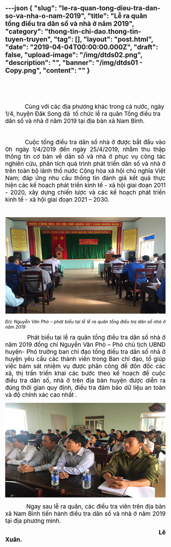 ---json
{
    "slug": "le-ra-quan-tong-dieu-tra-dan-so-va-nha-o-nam-2019",
    "title": "Lễ ra quân tổng điều tra dân số và nhà ở năm 2019",
    "category": "thong-tin-chi-dao.thong-tin-tuyen-truyen",
    "tag": [],
    "layout": "post.html",
    "date": "2019-04-04T00:00:00.000Z",
    "draft": false,
    "upload-image": "/img/dtds02.png",
    "description": "",
    "banner": "/img/dtds01 - Copy.png",
    "__content__": ""
}
---
<h1 style="margin-left:36.0pt; margin-right:-9.0pt">&nbsp;</h1>

<p style="margin-right:-9.0pt"><span style="font-size:14.0pt"><span style="background-color:white"><span style="color:black">&nbsp; &nbsp; &nbsp; &nbsp; &nbsp; &nbsp;&nbsp;C&ugrave;ng với c&aacute;c địa phương kh&aacute;c trong cả nước, ng&agrave;y 1/4, huyện Đăk Song đ&atilde; &nbsp;tổ chức lễ ra qu&acirc;n Tổng điều tra d&acirc;n số v&agrave; nh&agrave; ở năm 2019 tại địa b&agrave;n x&atilde; Nam B&igrave;nh.</span></span></span></p>

<p style="margin-right:-9.0pt">&nbsp;</p>

<p style="margin-right:-9.0pt; text-align:justify"><span style="font-size:14.0pt"><span style="color:black">&nbsp; &nbsp; &nbsp; &nbsp; &nbsp;&nbsp;Cuộc tổng điều tra d&acirc;n số nh&agrave; ở được bắt đầu v&agrave;o 0h ng&agrave;y 1/4/2019 đến ng&agrave;y 25/4/2019,</span></span><span style="font-size:14.0pt"><span style="color:black"> nhằm thu thập th&ocirc;ng tin cơ bản về d&acirc;n số v&agrave; nh&agrave; ở phục vụ c&ocirc;ng t&aacute;c nghi&ecirc;n cứu, ph&acirc;n t&iacute;ch qu&aacute; tr&igrave;nh ph&aacute;t triển d&acirc;n số v&agrave; nh&agrave; ở tr&ecirc;n to&agrave;n bộ l&atilde;nh thổ nước Cộng h&ograve;a x&atilde; hội chủ nghĩa Việt Nam; đ&aacute;p ứng nhu cầu th&ocirc;ng tin đ&aacute;nh gi&aacute; kết quả thực hiện c&aacute;c kế hoạch ph&aacute;t triển kinh tế - x&atilde; hội giai đoạn 2011 - 2020, x&acirc;y dựng chiến lược v&agrave; c&aacute;c kế hoạch ph&aacute;t triển kinh tế - x&atilde; hội giai đoạn 2021 &ndash; 2030.</span></span></p>

<p style="margin-right:-9.0pt; text-align:justify">&nbsp;</p>

<p style="margin-right:-9.0pt; text-align:justify"><img alt="" src="/img/dtds01.png" /></p>

<p style="margin-right:-9.0pt; text-align:justify"><em><span style="background-color:white"><span style="color:black">Đ/c Nguyễn Văn Ph&ograve; &ndash; ph&aacute;t biểu tại lễ lễ ra qu&acirc;n tổng điều tra d&acirc;n số nh&agrave; ở năm 2019</span></span></em></p>

<p style="margin-right:-9.0pt; text-align:justify"><span style="font-size:14.0pt"><span style="background-color:white"><span style="color:black">&nbsp; &nbsp; &nbsp; &nbsp; &nbsp; &nbsp; Ph&aacute;t biểu tại lễ ra qu&acirc;n tổng điều tra d&acirc;n số nh&agrave; ở năm 2019 đồng ch&iacute; Nguyễn Văn Ph&ograve; &ndash; Ph&oacute; chủ tịch UBND huyện- Ph&oacute; trưởng ban chỉ đạo tổng điều tra d&acirc;n số nh&agrave; ở huyện </span></span></span><span style="font-size:14.0pt"><span style="color:black">y&ecirc;u cầu c&aacute;c th&agrave;nh vi&ecirc;n trong Ban chỉ đạo, tổ gi&uacute;p việc b&aacute;m s&aacute;t nhiệm vụ được ph&acirc;n c&ocirc;ng để đ&ocirc;n đốc c&aacute;c x&atilde;, thị trấn triển khai c&aacute;c bước theo kế hoạch để cuộc điều tra d&acirc;n số, nh&agrave; ở tr&ecirc;n địa b&agrave;n huyện được diễn ra đ&uacute;ng thời gian quy định, điều tra đảm bảo dữ liệu an to&agrave;n v&agrave; độ ch&iacute;nh x&aacute;c cao nhất .</span></span></p>

<p style="margin-right:-9.0pt; text-align:justify"><img alt="" src="/img/dtds02.png" /></p>

<p style="margin-right:-9.0pt; text-align:justify"><span style="font-size:14.0pt"><span style="color:black">&nbsp; &nbsp; &nbsp; &nbsp; &nbsp; &nbsp; Ngay sau lễ ra qu&acirc;n, c&aacute;c điều tra vi&ecirc;n tr&ecirc;n địa b&agrave;n x&atilde; </span></span><span style="font-size:14.0pt"><span style="background-color:white"><span style="color:black">Nam B&igrave;nh tiến h&agrave;nh </span></span></span><span style="font-size:14.0pt"><span style="color:black">điều tra d&acirc;n số v&agrave; nh&agrave; ở năm 2019 tại địa phương m&igrave;nh.</span></span></p>

<p style="margin-right:-9.0pt; text-align:justify"><span style="font-size:14.0pt"><span style="color:black">&nbsp;&nbsp;&nbsp;&nbsp;&nbsp;&nbsp;&nbsp;&nbsp;&nbsp;&nbsp;&nbsp;&nbsp;&nbsp;&nbsp;&nbsp;&nbsp;&nbsp;&nbsp;&nbsp;&nbsp;&nbsp;&nbsp;&nbsp;&nbsp;&nbsp;&nbsp;&nbsp;&nbsp;&nbsp;&nbsp;&nbsp;&nbsp;&nbsp;&nbsp;&nbsp;&nbsp;&nbsp;&nbsp;&nbsp;&nbsp;&nbsp;&nbsp;&nbsp;&nbsp;&nbsp;&nbsp;&nbsp;&nbsp;&nbsp;&nbsp;&nbsp;&nbsp;&nbsp;&nbsp;&nbsp;&nbsp;&nbsp;&nbsp;&nbsp;&nbsp;&nbsp;&nbsp;&nbsp;&nbsp;&nbsp;&nbsp;&nbsp;&nbsp;&nbsp;&nbsp;&nbsp;&nbsp;&nbsp;&nbsp;&nbsp;&nbsp;&nbsp;&nbsp;&nbsp;&nbsp;&nbsp;&nbsp;&nbsp;&nbsp;&nbsp; <strong>L&ecirc; Xu&acirc;n.</strong></span></span></p>

<p style="margin-right:-9.0pt; text-align:justify">&nbsp;&nbsp;&nbsp;&nbsp;&nbsp;&nbsp;&nbsp;&nbsp;&nbsp;&nbsp;&nbsp;&nbsp;&nbsp;&nbsp;&nbsp;&nbsp;&nbsp;&nbsp;&nbsp;&nbsp;&nbsp;&nbsp;&nbsp;&nbsp;&nbsp;&nbsp;&nbsp;&nbsp;&nbsp;&nbsp;&nbsp;&nbsp;&nbsp;&nbsp;&nbsp;&nbsp;&nbsp;&nbsp;&nbsp;&nbsp;&nbsp;&nbsp;&nbsp;&nbsp;&nbsp;&nbsp;&nbsp;&nbsp;&nbsp;&nbsp;&nbsp;&nbsp;&nbsp;&nbsp;&nbsp;&nbsp;&nbsp;&nbsp;&nbsp;&nbsp;&nbsp;&nbsp;&nbsp;&nbsp;&nbsp;&nbsp;&nbsp;&nbsp;&nbsp;&nbsp;&nbsp;&nbsp;&nbsp;&nbsp;&nbsp;&nbsp; &nbsp;&nbsp;&nbsp;&nbsp;&nbsp;&nbsp;&nbsp;&nbsp;&nbsp;&nbsp;&nbsp;&nbsp;&nbsp;&nbsp;&nbsp;&nbsp;&nbsp;&nbsp;</p>

<p style="margin-right:-9.0pt; text-align:justify">&nbsp;&nbsp;&nbsp;&nbsp;&nbsp;&nbsp;&nbsp;&nbsp;&nbsp;&nbsp;&nbsp;&nbsp;&nbsp;&nbsp;&nbsp;&nbsp;&nbsp;&nbsp;&nbsp;&nbsp;&nbsp;&nbsp;&nbsp;&nbsp;&nbsp;&nbsp;&nbsp;&nbsp;&nbsp;&nbsp;&nbsp;&nbsp;&nbsp;&nbsp;&nbsp;&nbsp;&nbsp;&nbsp;&nbsp;&nbsp;&nbsp;&nbsp;&nbsp;&nbsp;&nbsp;&nbsp;&nbsp;</p>
